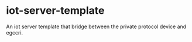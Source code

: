 # iot-server-template
An iot server template that bridge between the private protocol device and egccri.
